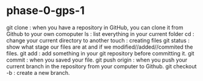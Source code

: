 # phase-0-gps-1
git clone : when you have a repository in GitHub, you can clone it from Github to your own comoputer
ls : list everything in your current folder
cd : change your current directory to another
touch : creating files 
git status : show what stage our files are at and if we modified//added//commited the files.
git add : add something in your git repository before committing it.
git commit : when you saved your file. 
git push origin : when you push your current branch in the repository from your computer to Github.
git checkout -b : create a new branch.
